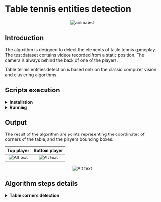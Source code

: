 # Table tennis entities detection

<p align="center">
  <img src="resources/readme/base_detections.gif?raw=true" alt="animated" />
</p>

## Introduction
The algorithm is designed to detect the elements of table tennis gameplay.
The test dataset contains videos recorded from a static position. The camera is always behind the back of one of the players.


Table tennis entities detection is based only on the classic computer vision and clustering algorithms.

## Scripts execution 
<details>
<summary> <b>Installation</b> </summary>
Due to the use of only image operations and unsupervised clustering algorithms, the GPU is not required. 
To prepare the environment, just install the libraries from requirements.txt.
</details>
<details>
<summary> <b>Running</b> </summary>
Temporarily there is no specific script configuration. An example usage is in the main.py file.
</details>

## Output
The result of the algorithm are points representing the coordinates of corners of the table, and the players bounding boxes.



<div align="center">

|                             Top player                             |                              Bottom player                               |
|:------------------------------------------------------------------:|:------------------------------------------------------------------------:|
| ![Alt text](resources/readme/player_top.gif?raw=true "top player") | ![Alt text](resources/readme/player_bottom.gif?raw=true "bottom player") |


![Alt text](resources/readme/table.gif?raw=true "table")

</div>

## Algorithm steps details

<details>
<summary><b> Table corners detection </b></summary>

<details>
<summary> Table contours detection </summary>

### Table lines detection

### Lines detection

Table lines detection is based on the Probabilistic Hough Transform. Successive frames are transformed and detected lines are saved in the mask. When iteration is done, the mask contains the table lines and excess lines detected outside the table.

<p align="center">
  <img src="resources/readme/lines_table.gif?raw=true" alt="animated" />
</p>

### Choosing the right contours
On the finished mask, connected components are detected, and the component closest to the center of the image is selected.

<p align="center">
  <img src="resources/readme/lines_table_center.gif?raw=true" alt="animated" />
</p>


</details>

<details>
<summary> Table mask corner detections</summary>

### Lines parameters detection
<p align="center">
  <img src="resources/readme/lines_mask.gif?raw=true" alt="animated" />
</p>

#### General line detection
Mask lines detection is based on Hough Line Transform.

<p align="center">
  <img src="resources/readme/hough_line_transform.jpg?raw=true" alt="animated" />
</p>

#### Lines filtering
The algorithm filters redundant lines which rho and theta values ​​are close to each other.

<p align="center">
  <img src="resources/readme/hough_line_transform_filtered.jpg?raw=true" alt="animated" />
</p>

#### Lines clustering
The lines are clustered due to the angle of inclination. Clustering is done by the DBSCAN algorithm. Outlier lines are removed from lines list.

<p align="center">
  <img src="resources/readme/hough_line_transform_filtered_clustered.jpg?raw=true" alt="animated" />
</p>


### Lines intersection on a table

<p align="center">
  <img src="resources/readme/intersections.gif?raw=true" alt="animated" />
</p>

#### Intersections
All points of intersection between the horizontal and vertical lines are calculated basis on theta i rho of lines.

<p align="center">
  <img src="resources/readme/intersections.jpg?raw=true" alt="animated" />
</p>


#### Intersections clustering
The Intersections are clustered due to the position on the Cartesian plane. Clustering is done by the DBSCAN algorithm.

<p align="center">
  <img src="resources/readme/intersections_clusters.jpg?raw=true" alt="animated" />
</p>


#### Intersections clusters centroids
Intersection cluster centroids are calculated as the average of all existing points in the cluster.

<p align="center">
  <img src="resources/readme/intersections_centroids.jpg?raw=true" alt="animated" />
</p>

</details>



</details>
